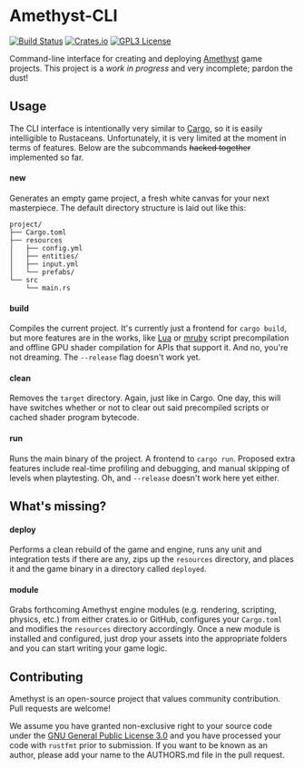 # Amethyst-CLI

[![Build Status][s1]][tc] [![Crates.io][s2]][ci] [![GPL3 License][s3]][gl]

[s1]: https://api.travis-ci.org/ebkalderon/amethyst_cli.svg
[s2]: https://img.shields.io/badge/crates.io-0.1.3-orange.svg
[s3]: https://img.shields.io/badge/license-GPL%20v3-blue.svg

[tc]: https://travis-ci.org/ebkalderon/amethyst_cli/
[ci]: https://crates.io/crates/amethyst_cli/
[gl]: https://github.com/ebkalderon/amethyst_cli/blob/master/COPYING

Command-line interface for creating and deploying [Amethyst][am] game projects.
This project is a *work in progress* and very incomplete; pardon the dust!

[am]: https://github.com/ebkalderon/amethyst

## Usage

The CLI interface is intentionally very similar to [Cargo][ca], so it is easily
intelligible to Rustaceans. Unfortunately, it is very limited at the moment in
terms of features. Below are the subcommands ~~hacked together~~ implemented so
far.

[ca]: https://github.com/rust-lang/cargo

#### new

Generates an empty game project, a fresh white canvas for your next masterpiece.
The default directory structure is laid out like this:

```
project/
├── Cargo.toml
├── resources
│   ├── config.yml
│   ├── entities/
│   ├── input.yml
│   └── prefabs/
└── src
    └── main.rs
```

#### build

Compiles the current project. It's currently just a frontend for `cargo build`,
but more features are in the works, like [Lua][lu] or [mruby][mr] script
precompilation and offline GPU shader compilation for APIs that support it.
And no, you're not dreaming. The `--release` flag doesn't work yet.

[lu]: http://www.lua.org/
[mr]: http://mruby.org/

#### clean

Removes the `target` directory. Again, just like in Cargo. One day, this will
have switches whether or not to clear out said precompiled scripts or cached
shader program bytecode.

#### run

Runs the main binary of the project. A frontend to `cargo run`. Proposed extra
features include real-time profiling and debugging, and manual skipping of
levels when playtesting. Oh, and `--release` doesn't work here yet either.

## What's missing?

#### deploy

Performs a clean rebuild of the game and engine, runs any unit and integration
tests if there are any, zips up the `resources` directory, and places it and
the game binary in a directory called `deployed`.

#### module

Grabs forthcoming Amethyst engine modules (e.g. rendering, scripting, physics,
etc.) from either crates.io or GitHub, configures your `Cargo.toml` and
modifies the `resources` directory accordingly. Once a new module is installed
and configured, just drop your assets into the appropriate folders and you can
start writing your game logic.

## Contributing

Amethyst is an open-source project that values community contribution. Pull
requests are welcome!

We assume you have granted non-exclusive right to your source code under the
[GNU General Public License 3.0][gl] and you have processed your code with `rustfmt` prior to
submission. If you want to be known as an author, please add your name to the
AUTHORS.md file in the pull request.

